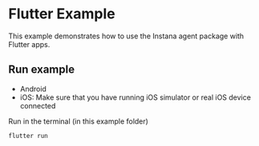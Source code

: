 # Flutter Example

This example demonstrates how to use the Instana agent package with Flutter apps.

## Run example
* Android
* iOS: Make sure that you have running iOS simulator or real iOS device connected

Run in the terminal (in this example folder)
```
flutter run
```